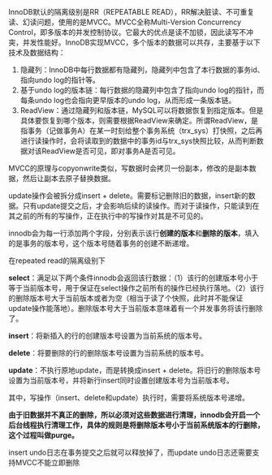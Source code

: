 InnoDB默认的隔离级别是RR（REPEATABLE READ），RR解决脏读、不可重复读、幻读问题，使用的是MVCC。MVCC全称Multi-Version Concurrency Control，即多版本的并发控制协议。它最大的优点是读不加锁，因此读写不冲突，并发性能好。InnoDB实现MVCC，多个版本的数据可以共存，主要基于以下技术及数据结构：

1. 隐藏列：InnoDB中每行数据都有隐藏列，隐藏列中包含了本行数据的事务id、指向undo log的指针等。
2. 基于undo log的版本链：每行数据的隐藏列中包含了指向undo log的指针，而每条undo log也会指向更早版本的undo log，从而形成一条版本链。
3. ReadView：通过隐藏列和版本链，MySQL可以将数据恢复到指定版本。但是具体要恢复到哪个版本，则需要根据ReadView来确定。所谓ReadView，是指事务（记做事务A）在某一时刻给整个事务系统（trx_sys）打快照，之后再进行读操作时，会将读取到的数据中的事务id与trx_sys快照比较，从而判断数据对该ReadView是否可见，即对事务A是否可见。

MVCC的原理与copyonwrite类似，写数据时会拷贝一份副本，修改的是副本数据，然后让副本去原子替换数据。

update操作会被拆分成insert + delete。需要标记删除旧的数据，insert新的数据。只有update提交之后，才会影响后续的读操作。而对于读操作，只能读到在其之前的所有的写操作，正在执行中的写操作对其是不可见的。

innodb会为每一行添加两个字段，分别表示该行**创建的版本**和**删除的版本**，填入的是事务的版本号，这个版本号随着事务的创建不断递增。

在repeated read的隔离级别下

**select**：满足以下两个条件innodb会返回该行数据：（1）该行的创建版本号小于等于当前版本号，用于保证在select操作之前所有的操作已经执行落地。（2）该行的删除版本号大于当前版本或者为空（相当于读了个快照，此时并不能保证update操作能落地）。删除版本号大于当前版本意味着有一个并发事务将该行删除了。

**insert**：将新插入的行的创建版本号设置为当前系统的版本号。

**delete**：将要删除的行的删除版本号设置为当前系统的版本号。

 **update**：不执行原地update，而是转换成insert + delete。将旧行的删除版本号设置为当前版本号，并将新行insert同时设置创建版本号为当前版本号。

其中，写操作（insert、delete和update）执行时，需要将系统版本号递增。

 **由于旧数据并不真正的删除，所以必须对这些数据进行清理，innodb会开启一个后台线程执行清理工作，具体的规则是将删除版本号小于当前系统版本的行删除，这个过程叫做purge。**

insert undo日志在事务提交之后就可以释放掉了，而update undo日志还需要支持MVCC不能立即删除

